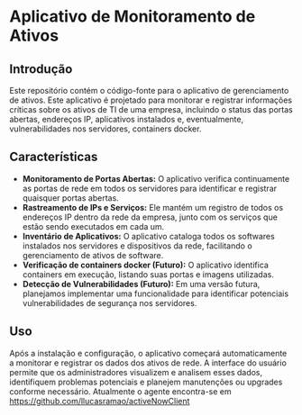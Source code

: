# Aplicativo de Monitoramento de Ativos

## Introdução

Este repositório contém o código-fonte para o aplicativo de gerenciamento de ativos. Este aplicativo é projetado para monitorar e registrar informações críticas sobre os ativos de TI de uma empresa, incluindo o status das portas abertas, endereços IP, aplicativos instalados e, eventualmente, vulnerabilidades nos servidores, containers docker.

## Características

- **Monitoramento de Portas Abertas:** O aplicativo verifica continuamente as portas de rede em todos os servidores para identificar e registrar quaisquer portas abertas.
- **Rastreamento de IPs e Serviços:** Ele mantém um registro de todos os endereços IP dentro da rede da empresa, junto com os serviços que estão sendo executados em cada um.
- **Inventário de Aplicativos:** O aplicativo cataloga todos os softwares instalados nos servidores e dispositivos da rede, facilitando o gerenciamento de ativos de software.
- **Verificação de containers docker (Futuro):** O aplicativo identifica containers em execução, listando suas portas e imagens utilizadas.
- **Detecção de Vulnerabilidades (Futuro):** Em uma versão futura, planejamos implementar uma funcionalidade para identificar potenciais vulnerabilidades de segurança nos servidores.


## Uso

Após a instalação e configuração, o aplicativo começará automaticamente a monitorar e registrar os dados dos ativos de rede. A interface do usuário permite que os administradores visualizem e analisem esses dados, identifiquem problemas potenciais e planejem manutenções ou upgrades conforme necessário.
Atualmente o agente encontra-se em https://github.com/llucasramao/activeNowClient
